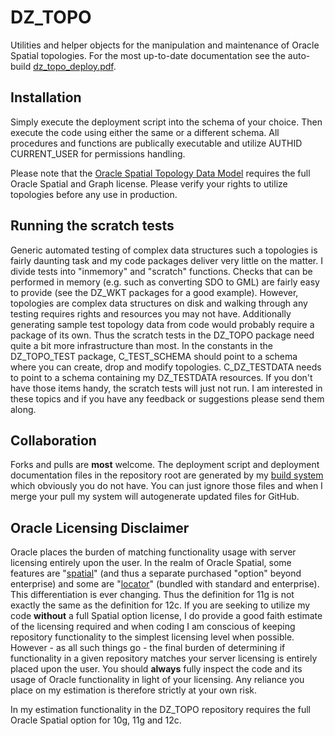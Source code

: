 # DZ_TOPO
Utilities and helper objects for the manipulation and maintenance of Oracle Spatial topologies.
For the most up-to-date documentation see the auto-build  [dz_topo_deploy.pdf](https://github.com/pauldzy/DZ_TOPO/blob/master/dz_topo_deploy.pdf).

## Installation
Simply execute the deployment script into the schema of your choice.  Then execute the code using either the same or a different schema.  All procedures and functions are publically executable and utilize AUTHID CURRENT_USER for permissions handling.

Please note that the [Oracle Spatial Topology Data Model](https://docs.oracle.com/database/121/TOPOL/sdo_topo_concepts.htm#TOPOL100) requires the full Oracle Spatial and Graph license.  Please verify your rights to utilize topologies before any use in production.

## Running the scratch tests
Generic automated testing of complex data structures such a topologies is fairly daunting task and my code packages deliver very little on the matter.  I divide tests into "inmemory" and "scratch" functions.  Checks that can be performed in memory (e.g. such as converting SDO to GML) are fairly easy to provide (see the DZ_WKT packages for a good example).  However, topologies are complex data structures on disk and walking through any testing requires rights and resources you may not have.  Additionally generating sample test topology data from code would probably require a package of its own.  Thus the scratch tests in the DZ_TOPO package need quite a bit more infrastructure than most.  In the constants in the DZ_TOPO_TEST package, C_TEST_SCHEMA should point to a schema where you can create, drop and modify topologies.  C_DZ_TESTDATA needs to point to a schema containing my DZ_TESTDATA resources.  If you don't have those items handy, the scratch tests will just not run.  I am interested in these topics and if you have any feedback or suggestions please send them along.

## Collaboration
Forks and pulls are **most** welcome.  The deployment script and deployment documentation files in the repository root are generated by my [build system](https://github.com/pauldzy/Speculative_PLSQL_CI) which obviously you do not have.  You can just ignore those files and when I merge your pull my system will autogenerate updated files for GitHub.

## Oracle Licensing Disclaimer
Oracle places the burden of matching functionality usage with server licensing entirely upon the user.  In the realm of Oracle Spatial, some features are "[spatial](http://download.oracle.com/otndocs/products/spatial/pdf/12c/oraspatitalandgraph_12_fo.pdf)" (and thus a separate purchased "option" beyond enterprise) and some are "[locator](http://download.oracle.com/otndocs/products/spatial/pdf/12c/oraspatialfeatures_12c_fo_locator.pdf)" (bundled with standard and enterprise).  This differentiation is ever changing.  Thus the definition for 11g is not exactly the same as the definition for 12c.  If you are seeking to utilize my code **without** a full Spatial option license, I do provide a good faith estimate of the licensing required and when coding I am conscious of keeping repository functionality to the simplest licensing level when possible.  However - as all such things go - the final burden of determining if functionality in a given repository matches your server licensing is entirely placed upon the user.  You should **always** fully inspect the code and its usage of Oracle functionality in light of your licensing.  Any reliance you place on my estimation is therefore strictly at your own risk.

In my estimation functionality in the DZ_TOPO repository requires the full Oracle Spatial option for 10g, 11g and 12c.
